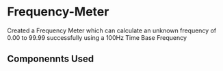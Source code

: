 # Frequency-Meter
Created a Frequency Meter which can calculate an unknown frequency of 0.00 to 99.99 successfully using a 100Hz Time Base Frequency

## Componennts Used
